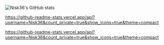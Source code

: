 ![Nisk36's GitHub stats](https://github-readme-stats.vercel.app/api?username=Nisk36//github.com/Nisk36/github-readme-stats)

https://github-readme-stats.vercel.app/api?username=Nisk36&count_private=true&show_icons=true&theme=compact

https://github-readme-stats.vercel.app/api?username=Nisk36&count_private=true&show_icons=true&theme=compact